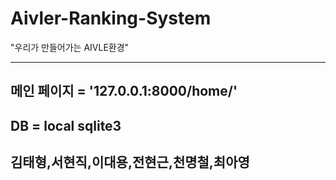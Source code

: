 # Aivler-Ranking-System
"우리가 만들어가는 AIVLE환경"

------------------------------
## 메인 페이지 = '127.0.0.1:8000/home/'
## DB = local sqlite3
## 김태형,서현직,이대용,전현근,천명철,최아영